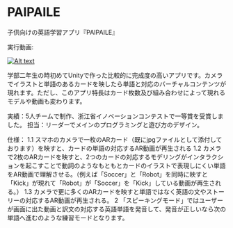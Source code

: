 # PAIPAILE
 子供向けの英語学習アプリ『PAIPAILE』
 
 実行動画:

[![Alt text](https://img.youtube.com/vi/bQ--UdusrMk/0.jpg)](https://www.youtube.com/watch?v=bQ--UdusrMk)
 
学部二年生の時初めてUnityで作った比較的に完成度の高いアプリです。カメラでイラストと単語のあるカードを映したら単語と対応のバーチャルコンテンツが現れます。ただし、このアプリ特長はカード枚数及び組み合わせによって現れるモデルや動画も変わります。

実績：5人チームで制作、浙江省イノベーションコンテストで一等賞を受賞しました。
担当：リーダーでメインのプログラミングと遊び方のデザイン。

仕様：
 1.1 スマホのカメラで一枚のARカード（既にjpgファイルとして添付しております）を映すと、カードの単語の対応するAR動画が再生される
 1.2 カメラで2枚のARカードを映すと、2つのカードの対応するモデリングがインタラクションを起こすことで動詞のようなもともとカードのイラストで表現しにくい単語をAR動画で理解させる。（例えば「Soccer」と「Robot」を同時に映すと「Kick」が現れて「Robot」が「Soccer」を「Kick」している動画が再生される。）
 1.3 カメラで更に多くのARカードを映すと単語ではなく英語の文やストーリーの対応するAR動画が再生される。
 2 「スピーキングモード」ではユーザーが画面に出た動画と訳文の対応する英語単語を発音して、発音が正しいなら次の単語へ進むのような練習モードとなります。
